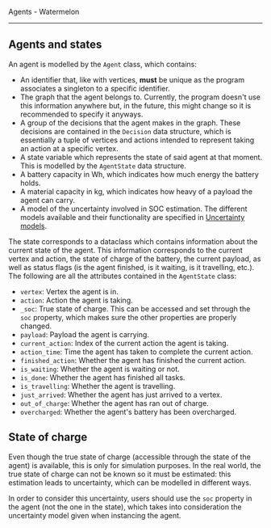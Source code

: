 Agents - Watermelon

---

## Agents and states
An agent is modelled by the `Agent` class, which contains:

- An identifier that, like with vertices, **must** be unique as the program associates a singleton to a specific identifier.
- The graph that the agent belongs to. Currently, the program doesn't use this information anywhere but, in the future, this might change so it is recommended to specify it anyways.
- A group of the decisions that the agent makes in the graph. These decisions are contained in the `Decision` data structure, which is essentially a tuple of vertices and actions intended to represent taking an action at a specific vertex.
- A state variable which represents the state of said agent at that moment. This is modelled by the `AgentState` data structure.
- A battery capacity in Wh, which indicates how much energy the battery holds.
- A material capacity in kg, which indicates how heavy of a payload the agent can carry.
- A model of the uncertainty involved in SOC estimation. The different models available and their functionality are specified in [Uncertainty models](soc.md#uncertainty-models).

The state corresponds to a dataclass which contains information about the current state of the agent. This information corresponds to the current vertex and action, the state of charge of the battery, the current payload, as well as status flags (is the agent finished, is it waiting, is it travelling, etc.). The following are all the attributes contained in the `AgentState` class:

- `vertex`: Vertex the agent is in.
- `action`: Action the agent is taking.
- `_soc`: True state of charge. This can be accessed and set through the `soc` property, which makes sure the other properties are properly changed.
- `payload`: Payload the agent is carrying.
- `current_action`: Index of the current action the agent is taking.
- `action_time`: Time the agent has taken to complete the current action.
- `finished_action`: Whether the agent has finished the current action.
- `is_waiting`: Whether the agent is waiting or not.
- `is_done`: Whether the agent has finished all tasks.
- `is_travelling`: Whether the agent is travelling.
- `just_arrived`: Whether the agent has just arrived to a vertex.
- `out_of_charge`: Whether the agent has ran out of charge.
- `overcharged`: Whether the agent's battery has been overcharged.

## State of charge
Even though the true state of charge (accessible through the state of the agent) is available, this is only for simulation purposes. In the real world, the true state of charge can not be known so it must be estimated: this estimation leads to uncertainty, which can be modelled in different ways.

In order to consider this uncertainty, users should use the `soc` property in the agent (not the one in the state), which takes into consideration the uncertainty model given when instancing the agent.
